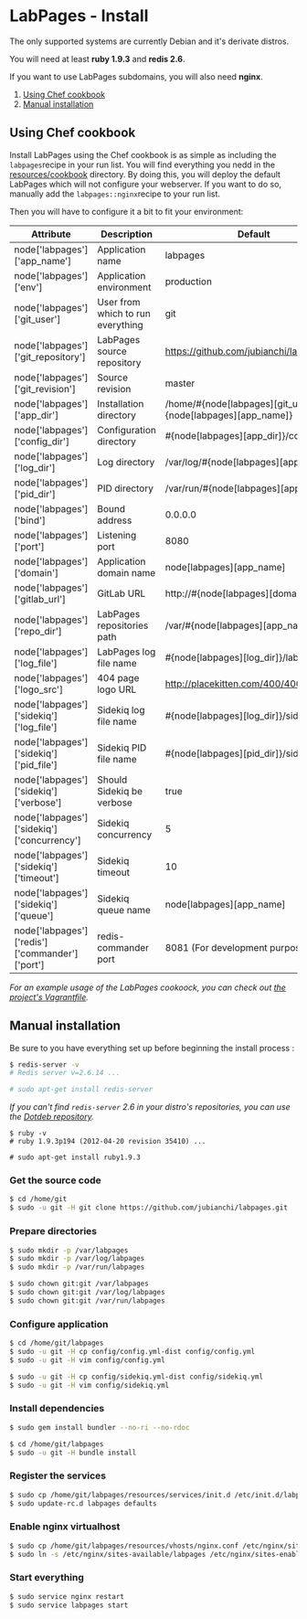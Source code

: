 LabPages - Install
==================

The only supported systems are currently Debian and it's derivate distros.

You will need at least **ruby 1.9.3** and **redis 2.6**.

If you want to use LabPages subdomains, you will also need **nginx**.

1. [Using Chef cookbook](#using-chef-cookbook)
2. [Manual installation](#manual-installation)

## Using Chef cookbook

Install LabPages using the Chef cookbook is as simple as including the ```labpages```recipe in your run list. You
will find everything you nedd in the [resources/cookbook](resources/cookbook) directory.
By doing this, you will deploy the default LabPages which will not configure your webserver. If you want to do so,
manually add the ```labpages::nginx```recipe to your run list.

Then you will have to configure it a bit to fit your environment:

| Attribute                                      | Description                       | Default                                                       |
| ---------------------------------------------- | --------------------------------- | ------------------------------------------------------------- |
| node['labpages']['app_name']                   | Application name                  | labpages                                                      |
| node['labpages']['env']                        | Application environment           | production                                                    |
| node['labpages']['git_user']                   | User from which to run everything | git                                                           |
| node['labpages']['git_repository']             | LabPages source repository        | https://github.com/jubianchi/labpages.git                     |
| node['labpages']['git_revision']               | Source revision                   | master                                                        |
| node['labpages']['app_dir']                    | Installation directory            | /home/#{node[labpages][git_user]}/#{node[labpages][app_name]} |
| node['labpages']['config_dir']                 | Configuration directory           | #{node[labpages][app_dir]}/config                             |
| node['labpages']['log_dir']                    | Log directory                     | /var/log/#{node[labpages][app_name]}                          |
| node['labpages']['pid_dir']                    | PID directory                     | /var/run/#{node[labpages][app_name]}                          |
| node['labpages']['bind']                       | Bound address                     | 0.0.0.0                                                       |
| node['labpages']['port']                       | Listening port                    | 8080                                                          |
| node['labpages']['domain']                     | Application domain name           | node[labpages][app_name]                                      |
| node['labpages']['gitlab_url']                 | GitLab URL                        | http://#{node[labpages][domain]}                              |
| node['labpages']['repo_dir']                   | LabPages repositories path        | /var/#{node[labpages][app_name]}                              |
| node['labpages']['log_file']                   | LabPages log file name            | #{node[labpages][log_dir]}/labpages.log                       |
| node['labpages']['logo_src']                   | 404 page logo URL                 | http://placekitten.com/400/400                                |
| node['labpages']['sidekiq']['log_file']        | Sidekiq log file name             | #{node[labpages][log_dir]}/sidekiq.log                        |
| node['labpages']['sidekiq']['pid_file']        | Sidekiq PID file name             | #{node[labpages][pid_dir]}/sidekiq.pid                        |
| node['labpages']['sidekiq']['verbose']         | Should Sidekiq be verbose         | true                                                          |
| node['labpages']['sidekiq']['concurrency']     | Sidekiq concurrency               | 5                                                             |
| node['labpages']['sidekiq']['timeout']         | Sidekiq timeout                   | 10                                                            |
| node['labpages']['sidekiq']['queue']           | Sidekiq queue name                | node[labpages][app_name]                                      |
| node['labpages']['redis']['commander']['port'] | redis-commander port              | 8081 (For development purpose only)                           |

_For an example usage of the LabPages cookoock, you can check out [the project's Vagrantfile](../Vagrantfile)._

## Manual installation

Be sure to you have everything set up before beginning the install process :

```sh
$ redis-server -v
# Redis server v=2.6.14 ...

# sudo apt-get install redis-server
```

_If you can't find ```redis-server``` 2.6 in your distro's repositories, you can use the [Dotdeb repository](http://www.dotdeb.org/instructions/)._

```
$ ruby -v
# ruby 1.9.3p194 (2012-04-20 revision 35410) ...

# sudo apt-get install ruby1.9.3
```

### Get the source code

```sh
$ cd /home/git
$ sudo -u git -H git clone https://github.com/jubianchi/labpages.git
```

### Prepare directories

```sh
$ sudo mkdir -p /var/labpages
$ sudo mkdir -p /var/log/labpages
$ sudo mkdir -p /var/run/labpages

$ sudo chown git:git /var/labpages
$ sudo chown git:git /var/log/labpages
$ sudo chown git:git /var/run/labpages
```

### Configure application

```sh
$ cd /home/git/labpages
$ sudo -u git -H cp config/config.yml-dist config/config.yml
$ sudo -u git -H vim config/config.yml

$ sudo -u git -H cp config/sidekiq.yml-dist config/sidekiq.yml
$ sudo -u git -H vim config/sidekiq.yml
```

### Install dependencies

```sh
$ sudo gem install bundler --no-ri --no-rdoc

$ cd /home/git/labpages
$ sudo -u git -H bundle install
```

### Register the services

```sh
$ sudo cp /home/git/labpages/resources/services/init.d /etc/init.d/labpages
$ sudo update-rc.d labpages defaults
```

### Enable nginx virtualhost

```sh
$ sudo cp /home/git/labpages/resources/vhosts/nginx.conf /etc/nginx/sites-available/labpages
$ sudo ln -s /etc/nginx/sites-available/labpages /etc/nginx/sites-enabled/labpages
```

### Start everything

```sh
$ sudo service nginx restart
$ sudo service labpages start
```
